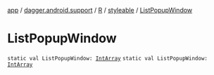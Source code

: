 [app](../../../index.md) / [dagger.android.support](../../index.md) / [R](../index.md) / [styleable](index.md) / [ListPopupWindow](./-list-popup-window.md)

# ListPopupWindow

`static val ListPopupWindow: `[`IntArray`](https://kotlinlang.org/api/latest/jvm/stdlib/kotlin/-int-array/index.html)
`static val ListPopupWindow: `[`IntArray`](https://kotlinlang.org/api/latest/jvm/stdlib/kotlin/-int-array/index.html)
